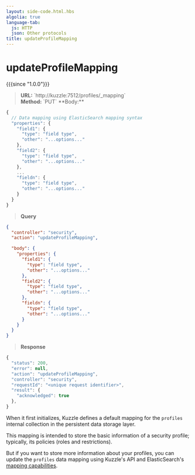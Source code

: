 ```yaml
---
layout: side-code.html.hbs
algolia: true
language-tab:
  js: HTTP
  json: Other protocols
title: updateProfileMapping
---
```



# updateProfileMapping

{{{since "1.0.0"}}}



<blockquote class="js">
<p>
<b>URL:</b> `http://kuzzle:7512/profiles/_mapping`  
</br><b>Method:</b> `PUT`  
**Body:**
</p>
</blockquote>


```js
{
  // Data mapping using ElasticSearch mapping syntax
  "properties": {
    "field1": {
      "type": "field type",
      "other": "...options..."
    },
    "field2": {
      "type": "field type",
      "other": "...options..."
    },
    ...
    "fieldn": {
      "type": "field type",
      "other": "...options..."
    }
  }
}
```

<blockquote class="json">
<p>
<b>Query</b>
</p>
</blockquote>

```json
{
  "controller": "security",
  "action": "updateProfileMapping",

  "body": {
    "properties": {
      "field1": {
        "type": "field type",
        "other": "...options..."
      },
      "field2": {
        "type": "field type",
        "other": "...options..."
      },
      "fieldn": {
        "type": "field type",
        "other": "...options..."
      }
    }
  }
}
```

>**Response**

```javascript
{
  "status": 200,
  "error": null,
  "action": "updateProfileMapping",
  "controller": "security",
  "requestId": "<unique request identifier>",
  "result": {
    "acknowledged": true
  },
}
```

When it first initializes, Kuzzle defines a default mapping for the `profiles` internal collection in the persistent data storage layer.

This mapping is intended to store the basic information of a security profile; typically, its policies (roles and restrictions).

But if you want to store more information about your profiles, you can update the `profiles` data mapping using Kuzzle's API and
ElasticSearch's [mapping capabilities](https://www.elastic.co/guide/en/elasticsearch/reference/5.x/mapping.html).
